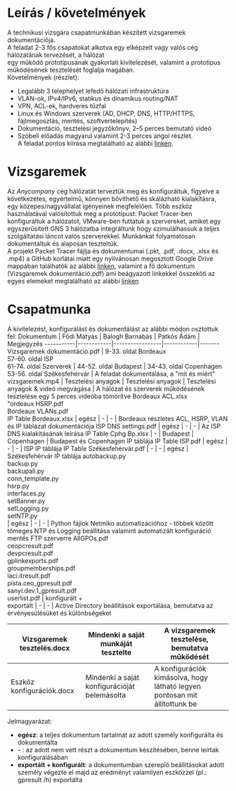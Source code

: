 # Leírás / követelmények
A technikusi vizsgára csapatmunkában készített vizsgaremek dokumentációja.  
A feladat 2-3 fős csapatokat alkotva egy elképzelt vagy valós cég hálózatának tervezését, a hálózat  
egy működő prototípusának gyakorlati kivitelezését, valamint a prototípus működésének tesztelését foglalja magában.  
Követelmények (részlet):  
- Legalább 3 telephelyet lefedő hálózati infrastruktúra  
- VLAN-ok, IPv4/IPv6, statikus és dinamikus routing/NAT  
- VPN, ACL-ek, hardveres tűzfal  
- Linux és Windows szerverek (AD, DHCP, DNS, HTTP/HTTPS, fájlmegosztás, mentés, szoftvertelepítés)  
- Dokumentáció, tesztelési jegyzőkönyv, 2–5 perces bemutató videó  
- Szóbeli előadás magyarul valamint 2-3 perces angol részlet.  
A feladat pontos kiírása megtalálható az alábbi [linken](https://api.ikk.hu/v1/media/documents/9215?filename=Informatikai-rendszer-%C3%A9s-alkalmaz%C3%A1s-%C3%BCzemeltet%C5%91-technikus-2023.11.21.-v3.pdf).  

# Vizsgaremek
Az *Anycompany* cég hálózatát terveztük meg és konfiguráltuk, figyelve a következetes, egyértelmű, könnyen bővíthető és skálázható kialakításra, egy közepes/nagyvállalat igényeinek megfelelően. Több eszköz használatával valósítottuk meg a prototípust: Packet Tracer-ben konfiguráltuk a hálózatot, VMware-ben futtatuk a szervereket, amiket egy egyszerűsített GNS 3 hálózatba integráltunk hogy szimulálhassuk a teljes szolgáltatási láncot valós szerverekkel. Munkánkat folyamatosan dokumentáltuk és alaposan teszteltük.  
A projekt Packet Tracer fájlja és dokumentumai (.pkt, .pdf, .docx, .xlsx és .mp4) a GitHub korlátai miatt egy nyilvánosan megosztott Google Drive mappában találhatók az alábbi [linken](https://drive.google.com/drive/folders/1kZVuYyWo8l51ZAn8TTIY-e1C415ShiCt?usp=sharing), valamint a fő dokumentum (Vizsgaremek dokumentáció.pdf) ami beágyazott linkekkel összeköti az egyes elemeket megtalálható az alábbi [linken](https://drive.google.com/file/d/1zebdZKaxsvqm0oUjk3IXmmW6wbCLI-I0/view?usp=drive_link)

# Csapatmunka
A kivitelezést, konfigurálást és dokumentálást az alábbi módon osztottuk fel:
Dokumentum | Fődi Mátyás | Balogh Barnabás | Patkós Ádám | Megjegyzés
-----------|------------|-----------------|------------|-------
Vizsgaremek dokumentáció.pdf | 9-33. oldal Bordeaux<br>57-60. oldal ISP<br>61-74. oldal Szerverek | 44-52. oldal Budapest  | 34-43. oldal Copenhagen<br>53-56. oldal Székesfehérvár | A feladat dokumentálása, a "mit és miért"
vizsgaremek.mp4 | Tesztelési anyagok | Tesztelési anyagok | Tesztelési anyagok & videó megvágása  | A hálózat és szerverek működésének tesztelése egy 5 perces videóba tömörítve
Bordeaux ACL.xlsx<br>"ordeaux HSRP.pdf<br>Bordeaux VLANs.pdf<br>IP Table Bordeaux.xlsx | egész | - | - | Bordeaux részletes ACL, HSRP, VLAN és IP táblázat dokumentációja 
ISP DNS settings.pdf | egész | - | - | Az ISP DNS kialakításának leírása
IP Table Cphg Bp.xlsx | - | Budapest | Copenhagen | Budapest és Copenhagen IP táblája
IP Table ISP.pdf | egész | - | - | ISP IP táblája
IP Table Székesfehérvár.pdf | - | - | egész | Székesfehérvár IP táblája
autobackup.py<br>backup.py<br>backupall.py<br>conn_template.py<br>hsrp.py<br>interfaces.py<br>setBanner.py<br>setLogging.py<br>setNTP.py<br> | egész | - | - | Python fájlok Netmiko automatizációhoz - többek között tömeges NTP és Logging beállítása valamint automatizált konfiguráció mentés FTP szerverre
AllGPOs.pdf<br>ceopcresult.pdf<br>devpcresult.pdf<br>gplinkexports.pdf<br>groupmemberships.pdf<br>laci.itresult.pdf<br>pista.ceo_gpresult.pdf<br>sanyi.dev.1_gpresult.pdf<br>userlist.pdf | konfigurált +<br>exportált | - | - | Active Directory beállítások exportálása, bemutatva az érvényesülésüket és különbségeket

Vizsgaremek tesztelés.docx | Mindenki a saját munkáját tesztelte | A vizsgaremek tesztelése, bemutatva működését
------|-------|---------
Eszköz konfigurációk.docx | Mindenki a saját konfigurációját belemásolta | A konfigurációk kimásolva, hogy látható legyen pontosan mit állítottunk be

Jelmagyarázat:
- **egész**: a teljes dokumentum tartalmát az adott személy konfigurálta és dokumentálta
- **-** : az adott nem vett részt a dokumentum készítésében, benne leírtak konfigurálásában
- **exportált + konfigurált**: a dokumentumban szereplő beállításokat adott személy végezte el majd az eredményt valamilyen eszközzel (pl.: gpresult /h) exportálta
